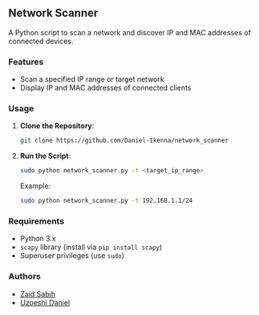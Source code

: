 ## Network Scanner

A Python script to scan a network and discover IP and MAC addresses of connected devices.

### Features

- Scan a specified IP range or target network
- Display IP and MAC addresses of connected clients

### Usage

1. **Clone the Repository**:
   ```bash
   git clone https://github.com/Daniel-Ikenna/network_scanner
   ```

2. **Run the Script**:
   ```bash
   sudo python network_scanner.py -t <target_ip_range>
   ```
   Example:
   ```bash
   sudo python network_scanner.py -t 192.168.1.1/24
   ```

### Requirements

- Python 3.x
- `scapy` library (install via `pip install scapy`)
- Superuser privileges (use `sudo`)

### Authors

- [Zaid Sabih](https://ie.linkedin.com/in/zaid-sabih-al-quraishi-5444a6127)
- [Uzoeshi Daniel](https://www.linkedin.com/in/daniel-ikenna-33b709235)
